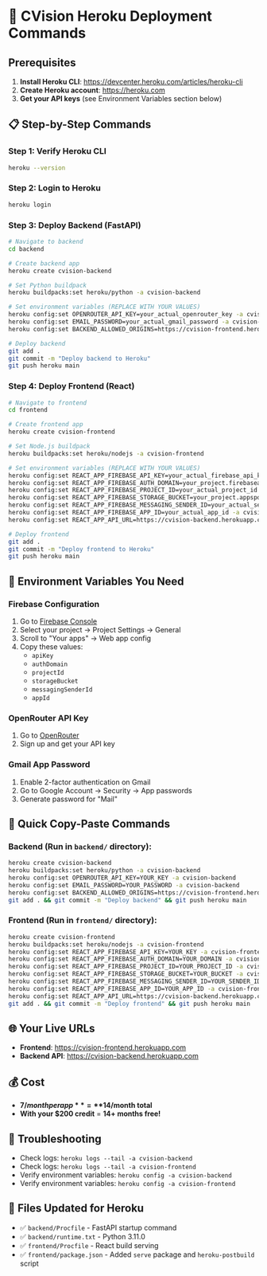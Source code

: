 # 🚀 CVision Heroku Deployment Commands

## Prerequisites
1. **Install Heroku CLI**: https://devcenter.heroku.com/articles/heroku-cli
2. **Create Heroku account**: https://heroku.com
3. **Get your API keys** (see Environment Variables section below)

## 📋 Step-by-Step Commands

### Step 1: Verify Heroku CLI
```bash
heroku --version
```

### Step 2: Login to Heroku
```bash
heroku login
```

### Step 3: Deploy Backend (FastAPI)
```bash
# Navigate to backend
cd backend

# Create backend app
heroku create cvision-backend

# Set Python buildpack
heroku buildpacks:set heroku/python -a cvision-backend

# Set environment variables (REPLACE WITH YOUR VALUES)
heroku config:set OPENROUTER_API_KEY=your_actual_openrouter_key -a cvision-backend
heroku config:set EMAIL_PASSWORD=your_actual_gmail_password -a cvision-backend
heroku config:set BACKEND_ALLOWED_ORIGINS=https://cvision-frontend.herokuapp.com -a cvision-backend

# Deploy backend
git add .
git commit -m "Deploy backend to Heroku"
git push heroku main
```

### Step 4: Deploy Frontend (React)
```bash
# Navigate to frontend
cd frontend

# Create frontend app
heroku create cvision-frontend

# Set Node.js buildpack
heroku buildpacks:set heroku/nodejs -a cvision-frontend

# Set environment variables (REPLACE WITH YOUR VALUES)
heroku config:set REACT_APP_FIREBASE_API_KEY=your_actual_firebase_api_key -a cvision-frontend
heroku config:set REACT_APP_FIREBASE_AUTH_DOMAIN=your_project.firebaseapp.com -a cvision-frontend
heroku config:set REACT_APP_FIREBASE_PROJECT_ID=your_actual_project_id -a cvision-frontend
heroku config:set REACT_APP_FIREBASE_STORAGE_BUCKET=your_project.appspot.com -a cvision-frontend
heroku config:set REACT_APP_FIREBASE_MESSAGING_SENDER_ID=your_actual_sender_id -a cvision-frontend
heroku config:set REACT_APP_FIREBASE_APP_ID=your_actual_app_id -a cvision-frontend
heroku config:set REACT_APP_API_URL=https://cvision-backend.herokuapp.com -a cvision-frontend

# Deploy frontend
git add .
git commit -m "Deploy frontend to Heroku"
git push heroku main
```

## 🔑 Environment Variables You Need

### Firebase Configuration
1. Go to [Firebase Console](https://console.firebase.google.com)
2. Select your project → Project Settings → General
3. Scroll to "Your apps" → Web app config
4. Copy these values:
   - `apiKey`
   - `authDomain`
   - `projectId`
   - `storageBucket`
   - `messagingSenderId`
   - `appId`

### OpenRouter API Key
1. Go to [OpenRouter](https://openrouter.ai)
2. Sign up and get your API key

### Gmail App Password
1. Enable 2-factor authentication on Gmail
2. Go to Google Account → Security → App passwords
3. Generate password for "Mail"

## 🎯 Quick Copy-Paste Commands

### Backend (Run in `backend/` directory):
```bash
heroku create cvision-backend
heroku buildpacks:set heroku/python -a cvision-backend
heroku config:set OPENROUTER_API_KEY=YOUR_KEY -a cvision-backend
heroku config:set EMAIL_PASSWORD=YOUR_PASSWORD -a cvision-backend
heroku config:set BACKEND_ALLOWED_ORIGINS=https://cvision-frontend.herokuapp.com -a cvision-backend
git add . && git commit -m "Deploy backend" && git push heroku main
```

### Frontend (Run in `frontend/` directory):
```bash
heroku create cvision-frontend
heroku buildpacks:set heroku/nodejs -a cvision-frontend
heroku config:set REACT_APP_FIREBASE_API_KEY=YOUR_KEY -a cvision-frontend
heroku config:set REACT_APP_FIREBASE_AUTH_DOMAIN=YOUR_DOMAIN -a cvision-frontend
heroku config:set REACT_APP_FIREBASE_PROJECT_ID=YOUR_PROJECT_ID -a cvision-frontend
heroku config:set REACT_APP_FIREBASE_STORAGE_BUCKET=YOUR_BUCKET -a cvision-frontend
heroku config:set REACT_APP_FIREBASE_MESSAGING_SENDER_ID=YOUR_SENDER_ID -a cvision-frontend
heroku config:set REACT_APP_FIREBASE_APP_ID=YOUR_APP_ID -a cvision-frontend
heroku config:set REACT_APP_API_URL=https://cvision-backend.herokuapp.com -a cvision-frontend
git add . && git commit -m "Deploy frontend" && git push heroku main
```

## 🌐 Your Live URLs
- **Frontend**: https://cvision-frontend.herokuapp.com
- **Backend API**: https://cvision-backend.herokuapp.com

## 💰 Cost
- **$7/month per app** = **$14/month total**
- **With your $200 credit** = **14+ months free!**

## 🔧 Troubleshooting
- Check logs: `heroku logs --tail -a cvision-backend`
- Check logs: `heroku logs --tail -a cvision-frontend`
- Verify environment variables: `heroku config -a cvision-backend`
- Verify environment variables: `heroku config -a cvision-frontend`

## 📁 Files Updated for Heroku
- ✅ `backend/Procfile` - FastAPI startup command
- ✅ `backend/runtime.txt` - Python 3.11.0
- ✅ `frontend/Procfile` - React build serving
- ✅ `frontend/package.json` - Added `serve` package and `heroku-postbuild` script
